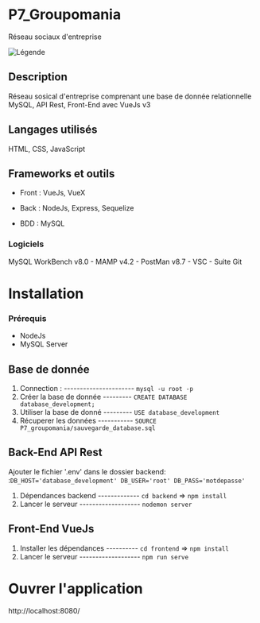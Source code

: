 # P7_Groupomania
Réseau sociaux d'entreprise

![Légende](https://zupimages.net/up/21/28/1k1c.png)



## Description
  Réseau sosical d'entreprise comprenant une base de donnée relationnelle MySQL, API Rest, Front-End avec VueJs v3

## Langages utilisés 
  HTML, CSS, JavaScript
  
## Frameworks et outils
  * Front : VueJs, VueX  
   
   * Back : NodeJs, Express, Sequelize  
   
   * BDD : MySQL  
   

### Logiciels
  MySQL WorkBench v8.0 - MAMP v4.2 - PostMan v8.7 - VSC - Suite Git

# Installation


### Prérequis
* NodeJs 
* MySQL Server 
  
  
  
## Base de donnée
  1. Connection : ---------------------- `mysql -u root -p` 
  2. Créer la base de donnée --------- `CREATE DATABASE database_development;`
  3. Utiliser la base de donné --------- `USE database_development`
  4. Récuperer les données ----------- `SOURCE P7_groupomania/sauvegarde_database.sql`    
  
  
  
  
## Back-End API Rest
Ajouter le fichier '.env' dans le dossier backend:  :`
DB_HOST='database_development'
DB_USER='root'
DB_PASS='motdepasse'
`
1. Dépendances backend -------------  `cd backend` => `npm install`
2. Lancer le serveur -------------------   `nodemon server`

  
  
  
## Front-End VueJs   
1. Installer les dépendances  ---------- `cd frontend` => `npm install`
2. Lancer le serveur ------------------- `npm run serve`
  
  
  
# Ouvrer l'application
http://localhost:8080/
